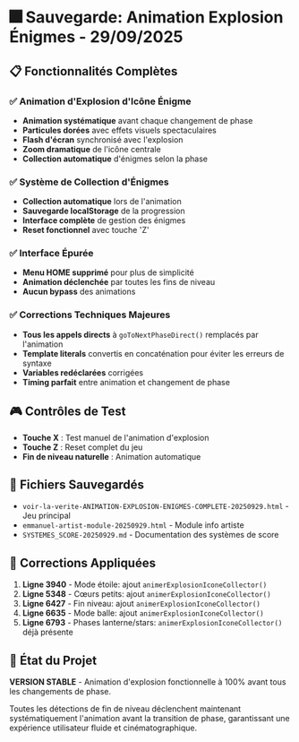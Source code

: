 # 🎆 Sauvegarde: Animation Explosion Énigmes - 29/09/2025

## 📋 Fonctionnalités Complètes

### ✅ Animation d'Explosion d'Icône Énigme
- **Animation systématique** avant chaque changement de phase
- **Particules dorées** avec effets visuels spectaculaires
- **Flash d'écran** synchronisé avec l'explosion
- **Zoom dramatique** de l'icône centrale
- **Collection automatique** d'énigmes selon la phase

### ✅ Système de Collection d'Énigmes
- **Collection automatique** lors de l'animation
- **Sauvegarde localStorage** de la progression
- **Interface complète** de gestion des énigmes
- **Reset fonctionnel** avec touche 'Z'

### ✅ Interface Épurée
- **Menu HOME supprimé** pour plus de simplicité
- **Animation déclenchée** par toutes les fins de niveau
- **Aucun bypass** des animations

### ✅ Corrections Techniques Majeures
- **Tous les appels directs** à `goToNextPhaseDirect()` remplacés par l'animation
- **Template literals** convertis en concaténation pour éviter les erreurs de syntaxe
- **Variables redéclarées** corrigées
- **Timing parfait** entre animation et changement de phase

## 🎮 Contrôles de Test
- **Touche X** : Test manuel de l'animation d'explosion
- **Touche Z** : Reset complet du jeu
- **Fin de niveau naturelle** : Animation automatique

## 📁 Fichiers Sauvegardés
- `voir-la-verite-ANIMATION-EXPLOSION-ENIGMES-COMPLETE-20250929.html` - Jeu principal
- `emmanuel-artist-module-20250929.html` - Module info artiste
- `SYSTEMES_SCORE-20250929.md` - Documentation des systèmes de score

## 🔧 Corrections Appliquées
1. **Ligne 3940** - Mode étoile: ajout `animerExplosionIconeCollector()`
2. **Ligne 5348** - Cœurs petits: ajout `animerExplosionIconeCollector()`
3. **Ligne 6427** - Fin niveau: ajout `animerExplosionIconeCollector()`
4. **Ligne 6635** - Mode balle: ajout `animerExplosionIconeCollector()`
5. **Ligne 6793** - Phases lanterne/stars: `animerExplosionIconeCollector()` déjà présente

## 🎯 État du Projet
**VERSION STABLE** - Animation d'explosion fonctionnelle à 100% avant tous les changements de phase.

Toutes les détections de fin de niveau déclenchent maintenant systématiquement l'animation avant la transition de phase, garantissant une expérience utilisateur fluide et cinématographique.